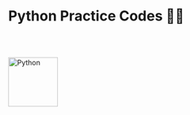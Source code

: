 <h1>Python Practice Codes 📖🐍</h1><br><br>



<img align="center" src="https://s4.uupload.ir/files/2048px-python-logo-notext.svg_szvi.png" alt="Python" width="100" height="100"></p>